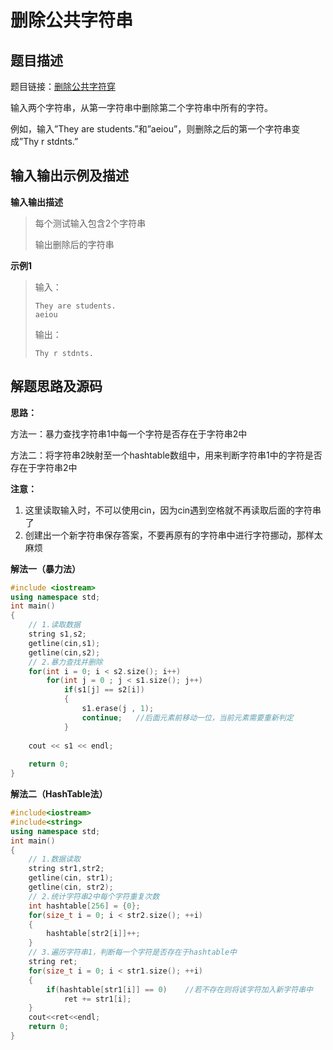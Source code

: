 # 删除公共字符串

## 题目描述

题目链接：[删除公共字符穿](https://www.nowcoder.com/practice/f0db4c36573d459cae44ac90b90c6212?tpId=85&tqId=29868&rp=1&ru=%2Factivity%2Foj&qru=%2Fta%2F2017test%2Fquestion-ranking&tab=answerKey)

输入两个字符串，从第一字符串中删除第二个字符串中所有的字符。

例如，输入”They are students.”和”aeiou”，则删除之后的第一个字符串变成”Thy r stdnts.”

## 输入输出示例及描述

**输入输出描述**

> 每个测试输入包含2个字符串
>
> 输出删除后的字符串

**示例1**

>输入：
>
>```
>They are students. 
>aeiou
>```
>
>输出：
>
>```
>Thy r stdnts.
>```

## 解题思路及源码

**思路：**

方法一：暴力查找字符串1中每一个字符是否存在于字符串2中

方法二：将字符串2映射至一个hashtable数组中，用来判断字符串1中的字符是否存在于字符串2中

**注意：**

1. 这里读取输入时，不可以使用cin，因为cin遇到空格就不再读取后面的字符串了
2. 创建出一个新字符串保存答案，不要再原有的字符串中进行字符挪动，那样太麻烦

**解法一（暴力法）**

```cpp
#include <iostream> 
using namespace std; 
int main() 
{
    // 1.读取数据
    string s1,s2; 
    getline(cin,s1); 
    getline(cin,s2); 
    // 2.暴力查找并删除
    for(int i = 0; i < s2.size(); i++) 
        for(int j = 0 ; j < s1.size(); j++) 
            if(s1[j] == s2[i])  
            {
                s1.erase(j , 1);
                continue;	//后面元素前移动一位，当前元素需要重新判定
            }
    
    cout << s1 << endl; 
    
    return 0; 
}
```

**解法二（HashTable法）**

```cpp
#include<iostream>
#include<string>
using namespace std;
int main()
{
    // 1.数据读取
    string str1,str2;
    getline(cin, str1);
    getline(cin, str2);
    // 2.统计字符串2中每个字符重复次数
    int hashtable[256] = {0};
    for(size_t i = 0; i < str2.size(); ++i)
    {
        hashtable[str2[i]]++;
    }
    // 3.遍历字符串1，判断每一个字符是否存在于hashtable中
    string ret;
    for(size_t i = 0; i < str1.size(); ++i)
    {
        if(hashtable[str1[i]] == 0)    //若不存在则将该字符加入新字符串中
            ret += str1[i];
    }
    cout<<ret<<endl;
    return 0; 
}
```

